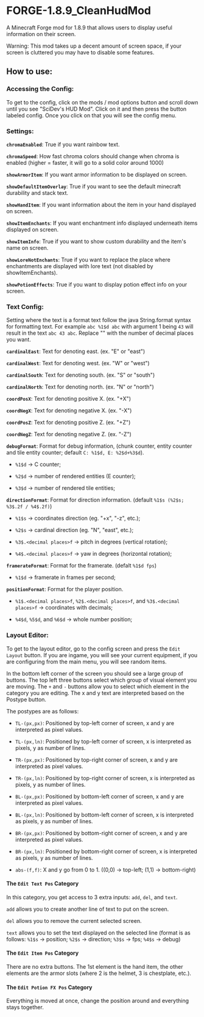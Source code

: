 # FORGE-1.8.9_CleanHudMod

A Minecraft Forge mod for 1.8.9 that allows users to display useful information on their screen.

Warning: This mod takes up a decent amount of screen space, if your screen is cluttered you may have to disable some features.

## How to use:

### Accessing the Config:

To get to the config, click on the mods / mod options button and scroll down until you see 
"SciDev's HUD Mod". Click on it and then press the button labeled config. Once you click
on that you will see the config menu.

### Settings:

__`chromaEnabled`__: True if you want rainbow text.

__`chromaSpeed`__: How fast chroma colors should change when chroma is enabled (higher = faster, it will go to a solid color around 1000)

__`showArmorItem`__: If you want armor information to be displayed on screen.

__`showDefaultItemOverlay`__: True if you want to see the default minecraft durability and stack text.

__`showHandItem`__: If you want information about the item in your hand displayed on screen.

__`showItemEnchants`__: If you want enchantment info displayed underneath items displayed on screen.

__`showItemInfo`__: True if you want to show custom durability and the item's name on screen.

__`showLoreNotEnchants`__: True if you want to replace the place where enchantments are displayed with lore text (not disabled by showItemEnchants).

__`showPotionEffects`__: True if you want to display potion effect info on your screen.

### Text Config:

Setting where the text is a format text follow the java String.format syntax for formatting text.
For example `abc %1$d abc` with argument 1 being `43` will result in the text `abc 43 abc`.
Replace "<decimal places>" with the number of decimal places you want.

__`cardinalEast`__: Text for denoting east. (ex. "E" or "east")

__`cardinalWest`__: Text for denoting west. (ex. "W" or "west")

__`cardinalSouth`__: Text for denoting south. (ex. "S" or "south")

__`cardinalNorth`__: Text for denoting north. (ex. "N" or "north")

__`coordPosX`__: Text for denoting positive X. (ex. "+X")

__`coordNegX`__: Text for denoting negative X. (ex. "-X")

__`coordPosZ`__: Text for denoting positive Z. (ex. "+Z")

__`coordNegZ`__: Text for denoting negative Z. (ex. "-Z")

__`debugFormat`__: Format for debug information, (chunk counter, entity counter and tile entity counter; default `C: %1$d, E: %2$d+%3$d`).

 - `%1$d` -> C counter; 
 
 - `%2$d` -> number of rendered entities (E counter); 

 - `%3$d` -> number of rendered tile entities; 

__`directionFormat`__: Format for direction information. (default `%1$s (%2$s; %3$.2f / %4$.2f)`)

 - `%1$s` -> coordinates direction (eg. "+x", "-z", etc.); 
 
 - `%2$s` -> cardinal direction (eg. "N", "east", etc.);

 - `%3$.<decimal places>f` -> pitch in degrees (vertical rotation);
 
 - `%4$.<decimal places>f` -> yaw in degrees (horizontal rotation);
 
__`framerateFormat`__: Format for the framerate. (defalt `%1$d fps`)

 - `%1$d` -> framerate in frames per second; 
 
__`positionFormat`__: Format for the player position.

 - `%1$.<decimal places>f`, `%2$.<decimal places>f`, and `%3$.<decimal places>f` -> coordinates with decimals; 
 
 - `%4$d`, `%5$d`, and `%6$d` -> whole number position; 
 
### Layout Editor:

To get to the layout editor, go to the config screen and press the `Edit Layout` button. 
If you are ingame, you will see your current equipment, if you are configuring from the main menu,
you will see random items.

In the bottom left corner of the screen you should see a large group of buttons. The top left three buttons
select which group of visual element you are moving. The `+` and `-` buttons allow you to select which element
in the category you are editing. The x and y text are interpreted based on the Postype button. 

The postypes are as follows:

- `TL-(px,px)`: Positioned by top-left corner of screen, x and y are interpreted as pixel values.

- `TL-(px,ln)`: Positioned by top-left corner of screen, x is interpreted as pixels, y as number of lines.

- `TR-(px,px)`: Positioned by top-right corner of screen, x and y are interpreted as pixel values.

- `TR-(px,ln)`: Positioned by top-right corner of screen, x is interpreted as pixels, y as number of lines.

- `BL-(px,px)`: Positioned by bottom-left corner of screen, x and y are interpreted as pixel values.

- `BL-(px,ln)`: Positioned by bottom-left corner of screen, x is interpreted as pixels, y as number of lines.

- `BR-(px,px)`: Positioned by bottom-right corner of screen, x and y are interpreted as pixel values.

- `BR-(px,ln)`: Positioned by bottom-right corner of screen, x is interpreted as pixels, y as number of lines.

- `abs-(f,f)`: X and y go from 0 to 1. ((0,0) -> top-left; (1,1) -> bottom-right)


#### The `Edit Text Pos` Category

In this category, you get access to 3 extra inputs: `add`, `del`, and `text`.

`add` allows you to create another line of text to put on the screen.

`del` allows you to remove the current selected screen.

`text` allows you to set the text displayed on the selected line (format is as follows:
  `%1$s` -> position; `%2$s` -> direction; `%3$s` -> fps; `%4$s` -> debug)

#### The `Edit Item Pos` Category

There are no extra buttons. The 1st element is the hand item, the other elements are 
the armor slots (where 2 is the helmet, 3 is chestplate, etc.).

#### The `Edit Potion FX Pos` Category

Everything is moved at once, change the position around and everything stays together.
